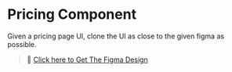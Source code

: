 # Pricing Component
Given a pricing page UI, clone the UI as close to the given figma as possible.
> 🔗 [Click here to Get The Figma Design ](https://www.figma.com/file/28vww8kh65KDd6I9ZFzS4W?type=design%27&node-id=1:128)
